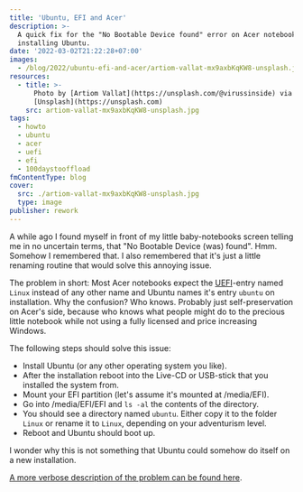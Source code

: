 ```yaml
---
title: 'Ubuntu, EFI and Acer'
description: >-
  A quick fix for the "No Bootable Device found" error on Acer notebooks after
  installing Ubuntu.
date: '2022-03-02T21:22:28+07:00'
images:
  - /blog/2022/ubuntu-efi-and-acer/artiom-vallat-mx9axbKqKW8-unsplash.jpg
resources:
  - title: >-
      Photo by [Artiom Vallat](https://unsplash.com/@virussinside) via
      [Unsplash](https://unsplash.com)
    src: artiom-vallat-mx9axbKqKW8-unsplash.jpg
tags:
  - howto
  - ubuntu
  - acer
  - uefi
  - efi
  - 100daystooffload
fmContentType: blog
cover:
  src: ./artiom-vallat-mx9axbKqKW8-unsplash.jpg
  type: image
publisher: rework
---
```


A while ago I found myself in front of my little baby-notebooks screen telling me in no uncertain terms, that "No Bootable Device (was) found". Hmm. Somehow I remembered that. I also remembered that it's just a little renaming routine that would solve this annoying issue.

The problem in short: Most Acer notebooks expect the [UEFI](https://en.wikipedia.org/wiki/EFI_system_partition)-entry named `Linux` instead of any other name and Ubuntu names it's entry `ubuntu` on installation. Why the confusion? Who knows. Probably just self-preservation on Acer's side, because who knows what people might do to the precious little notebook while not using a fully licensed and price increasing Windows.

The following steps should solve this issue:

*   Install Ubuntu (or any other operating system you like).
*   After the installation reboot into the Live-CD or USB-stick that you installed the system from.
*   Mount your EFI partition (let's assume it's mounted at /media/EFI).
*   Go into /media/EFI/EFI and `ls -al` the contents of the directory.
*   You should see a directory named `ubuntu`. Either copy it to the folder `Linux` or rename it to `Linux`, depending on your adventurism level.
*   Reboot and Ubuntu should boot up.

I wonder why this is not something that Ubuntu could somehow do itself on a new installation.

[A more verbose description of the problem can be found here](http://www.slabbe.org/blogue/2018/05/installing-ubuntu-18.04-on-aspire-es-11-es1-132-c6lg/).
